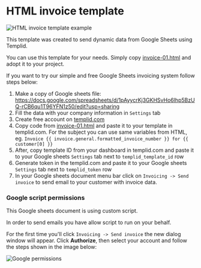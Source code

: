 # HTML invoice template
![HTML invoice template example](https://raw.githubusercontent.com/templid/email-templates/main/templid-dynamic-templates/invoice-01/invoice-01-template-example.png)

This template was created to send dynamic data from Google Sheets using Templid.

You can use this template for your needs. Simply copy [invoice-01.html](https://github.com/templid/email-templates/blob/main/templid-dynamic-templates/invoice-01/invoice-01.html) and adopt it to your project.

If you want to try our simple and free Google Sheets invoicing system follow steps below:

1. Make a copy of Google sheets file: https://docs.google.com/spreadsheets/d/1pAyycrKj3GKHSvHo6lhp5BzUQ-rCB6qu1T96YFN1z50/edit?usp=sharing
1. Fill the data with your company information in `Settings` tab
1. Create free account on [templid.com](https://templid.com//)
1. Copy code from [invoice-01.html](https://github.com/templid/email-templates/blob/main/templid-dynamic-templates/invoice-01/invoice-01.html) and paste it to your template in templid.com. For the subject you can use same variables from HTML, eg. `Invoice {{ invoice.general.formatted_invoice_number }} for {{ customer[0] }}`
1. After, copy template ID from your dashboard in templid.com and paste it to your Google sheets `Settings` tab next to `templid_template_id` row
1. Generate token in the templid.com and paste it to your Google sheets `Settings` tab next to `templid_token` row
1. In your Google sheets document menu bar click on `Invoicing -> Send invoice` to send email to your customer with invoice data.

### Google script permissions

This Google sheets document is using custom script.

In order to send emails you have allow script to run on your behalf.

For the first time you'll click `Invoicing -> Send invoice` the new dialog window will appear. Click **Authorize**, then select your account and follow the steps shown in the image below:

![Google permissions](https://raw.githubusercontent.com/templid/email-templates/main/resources/google-script-permissions.png)